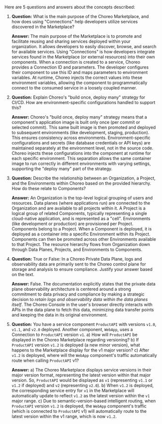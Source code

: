 Here are 5 questions and answers about the concepts described:

1.  **Question:** What is the main purpose of the Choreo Marketplace, and how does using "Connections" help developers utilize services discovered in the Marketplace?

    **Answer:** The main purpose of the Marketplace is to promote and facilitate reusing and sharing services deployed within your organization. It allows developers to easily discover, browse, and search for available services. Using "Connections" is how developers integrate services found in the Marketplace (or external resources) into their own components. When a connection is created to a service, Choreo provides a Connection ID and parameters. The developer configures their component to use this ID and maps 
parameters to environment variables. At runtime, Choreo injects the correct values into these environment variables, allowing the component to programmatically connect to the consumed service in a loosely coupled manner.

2.  **Question:** Explain Choreo's "build once, deploy many" strategy for CI/CD. How are environment-specific configurations handled to support this?

    **Answer:** Choreo's "build once, deploy many" strategy means that a component's application image is built only once (per commit or selected commit). This same built image is then promoted and deployed to subsequent environments (like development, staging, production). This ensures consistency across environments. Environment-specific configurations and secrets (like database credentials or API keys) are maintained separately at the environment level, not in the source code. Choreo injects these configurations into the component at runtime for each specific environment. This separation allows the same container image to run correctly in different environments with varying settings, supporting the "deploy many" part of the strategy.

3.  **Question:** Describe the relationship between an Organization, a Project, and the Environments within Choreo based on the provided hierarchy. How do these relate to Components?

    **Answer:** An Organization is the top-level logical grouping of users and resources. Data planes (where applications run) are connected to the Organization and are available to all projects within it. A Project is a logical group of related Components, typically representing a single cloud-native application, and is represented as a "cell". Environments (like development or production) are provisioned per Project. Components belong to a Project. When a Component is deployed, it is deployed as a container into a specific Environment within its Project. Components can then be promoted across other Environments available to that Project. The resource hierarchy flows from Organization down through Data Planes, Projects, and Environments to Components.

4.  **Question:** True or False: In a Choreo Private Data Plane, logs and observability data are primarily sent to the Choreo control plane for storage and analysis to ensure compliance. Justify your answer based on the text.

    **Answer:** False. The documentation explicitly states that the private data plane observability architecture is centered around a strong commitment to data privacy and compliance by making a strategic decision to *retain logs and observability data within the data planes itself*. The Choreo Console in the user's browser directly interacts with APIs in the data plane to fetch this data, minimizing data transfer points and keeping the data in its original environment.

5.  **Question:** You have a service component `ProductAPI` with versions `v1.0`, `v1.1`, and `v2.0` deployed. Another component, `WebApp`, uses a Connection to `ProductAPI` version `v1`.
    a) How will `ProductAPI` be displayed in the Choreo Marketplace regarding versioning?
    b) If `ProductAPI` version `v1.2` is deployed (a new minor version), what happens to the Marketplace display for the v1 major version?
    c) After `v1.2` is deployed, where will the `WebApp` component's traffic automatically route when calling `ProductAPI` v1?

    **Answer:**
    a) The Choreo Marketplace displays service versions in their major version format, representing the latest version within that major version. So, `ProductAPI` would be displayed as `v1` (representing `v1.1` or `v1.2` if deployed) and `v2` (representing `v2.0`).
    b) When `v1.2` is deployed, the corresponding service entry for `v1` in the Marketplace will automatically update to reflect `v1.2` as the latest version within the `v1` major range.
    c) Due to semantic-version-based intelligent routing, when `ProductAPI` version `v1.2` is deployed, the `WebApp` component's traffic (which is connected to `ProductAPI` v1) will automatically route to the latest version within the v1 range, which is now `v1.2`.